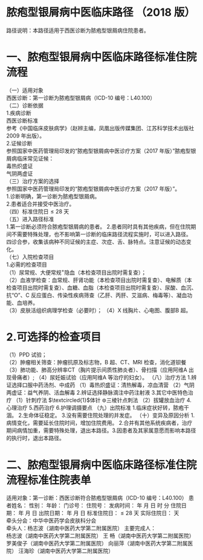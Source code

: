 # 脓疱型银屑病中医临床路径 （2018 版）  
路径说明：本路径适用于西医诊断为脓疱型银屑病住院患者。  
# 一、脓疱型银屑病中医临床路径标准住院流程  
（一）适用对象  
西医诊断：第一诊断为脓疱型银屑病（ICD-10 编号：L40.100）  
（二）诊断依据  
1.疾病诊断  
西医诊断标准  
参考《中国临床皮肤病学》（赵辨主编，凤凰出版传媒集团、江苏科学技术出版社2009 年出版）。  
2.证候诊断  
参照国家中医药管理局印发的“脓疱型银屑病中医诊疗方案（2017 年版）”脓疱型银屑病临床常见证候：  
毒热炽盛证  
气阴两虚证  
（三）治疗方案的选择  
参照国家中医药管理局印发的“脓疱型银屑病中医诊疗方案（2017 年版）”。  
1.诊断明确，第一诊断为脓疱型银屑病。  
2.患者适合并接受中医治疗。  
（四）标准住院日${\leqslant}28$ 天  
（五）进入路径标准  
1.第一诊断必须符合脓疱型银屑病的患者。 2.患者同时具有其他疾病，但在住院期间不需要特殊处理，也不影响第一诊断的临床路径流程实施时，可以进入路径。  
四诊合参，收集该病种不同证候的主症、次症、舌、脉特点。注意证候的动态变化。  
（七）入院检查项目  
1.必需的检查项目  
（1）尿常规、大便常规$^+$隐血（本检查项目出院时需复查）；  
（2）血液学检查：血常规、肝肾功能（本检查项目出院时需复查）、电解质（本检查项目出院时需复查）、血糖、血脂（本检查项目出院时需复查）、尿酸、血沉、抗“O”、C 反应蛋白、传染性疾病筛查（乙肝、丙肝、艾滋病、梅毒等）、凝血功能、血培养。  
（3）皮肤活组织病理学检查（必要时）； （4）X 线胸片、心电图、腹部B 超。  
# 2.可选择的检查项目  
（1）PPD 试验；  
（2）肿瘤相关筛查：肿瘤抗原及标志物，B 超、CT、MRI 检查，消化道钡餐  
（3）肺功能、肺高分辨率CT（胸片提示间质性肺炎者）、骨扫描（应用阿维A 出现骨痛者）; （4）尿妊娠试验（应用阿维A 等治疗的妇女）。 （八）治疗方法 1.辨证选择口服中药汤剂、中成药  （1）毒热炽盛证：清热解毒，凉血清营 （2）气阴两虚证：益气养阴、活血解毒 2.辨证选择静脉滴注中药注射液   3.其它中医特色治疗 （1）针刺疗法 $\textcircled{1}$体针 $\circledcirc$三棱针点刺法 （2）拔罐放血治疗 4.心理治疗  5.西药治疗  6.护理调摄要点 （九）出院标准  1.临床症状好转，脓疱干涸。 2.生命体征稳定。 3.没有需要住院处理的并发症。 （十）变异及原因分析 1.病情变化，需要延长住院时间，增加住院费用。 2.合并有其他系统疾病者，治疗期间病情加重，需要特殊处理，退出本路径。3.因患者及其家属意愿而影响本路径的执行时，退出本路径。  
# 二、脓疱型银屑病中医临床路径标准住院流程标准住院表单  
适用对象：第一诊断：西医诊断符合脓疱型银屑病（ICD-10 编号：L40.100） 患者姓名：          性别：    年龄：    门诊号：         住院号：            发病时间：   年  月  日  时  分  住院日期：   年  月  日 出院日期：   年  月   日 标准住院日：${\leqslant}28$ 天               实际住院日：    天  
牵头分会：中华中医药学会皮肤科分会  
牵头人：杨志波（湖南中医药大学第二附属医院） 主要完成人：  
杨志波（湖南中医药大学第二附属医院） 王  畅（湖南中医药大学第二附属医院） 罗美俊子（湖南中医药大学第二附属医院） 向丽萍（湖南中医药大学第二附属医院） 汪海珍（湖南中医药大学第二附属医院）  